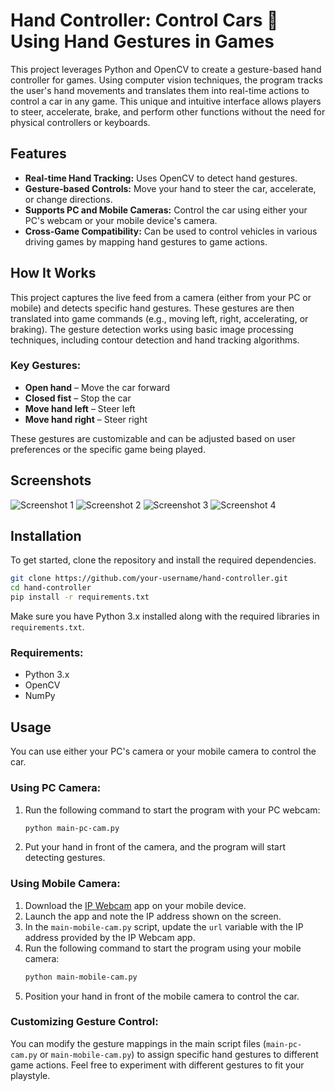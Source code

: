# Hand Controller: Control Cars 🚗 Using Hand Gestures in Games

This project leverages Python and OpenCV to create a gesture-based hand controller for games. Using computer vision techniques, the program tracks the user's hand movements and translates them into real-time actions to control a car in any game. This unique and intuitive interface allows players to steer, accelerate, brake, and perform other functions without the need for physical controllers or keyboards.

## Features

- **Real-time Hand Tracking:** Uses OpenCV to detect hand gestures.
- **Gesture-based Controls:** Move your hand to steer the car, accelerate, or change directions.
- **Supports PC and Mobile Cameras:** Control the car using either your PC's webcam or your mobile device's camera.
- **Cross-Game Compatibility:** Can be used to control vehicles in various driving games by mapping hand gestures to game actions.

## How It Works

This project captures the live feed from a camera (either from your PC or mobile) and detects specific hand gestures. These gestures are then translated into game commands (e.g., moving left, right, accelerating, or braking). The gesture detection works using basic image processing techniques, including contour detection and hand tracking algorithms.

### Key Gestures:
- **Open hand** – Move the car forward
- **Closed fist** – Stop the car
- **Move hand left** – Steer left
- **Move hand right** – Steer right

These gestures are customizable and can be adjusted based on user preferences or the specific game being played.

## Screenshots

![Screenshot 1](https://raw.githubusercontent.com/aviralgarg05/ML-Nexus/f00d9116375685d3ce67852348a2f21d353b56f4/Computer%20Vision/Hand%20Game%20Controller/Screenshot%202024-10-03%20183106.png)
![Screenshot 2](https://github.com/aviralgarg05/ML-Nexus/blob/f00d9116375685d3ce67852348a2f21d353b56f4/Computer%20Vision/Hand%20Game%20Controller/Screenshot%202024-10-03%20183129.png?raw=true)
![Screenshot 3](https://github.com/aviralgarg05/ML-Nexus/blob/f00d9116375685d3ce67852348a2f21d353b56f4/Computer%20Vision/Hand%20Game%20Controller/Screenshot%202024-10-03%20183619.png?raw=true)
![Screenshot 4](https://github.com/aviralgarg05/ML-Nexus/blob/f00d9116375685d3ce67852348a2f21d353b56f4/Computer%20Vision/Hand%20Game%20Controller/Screenshot%202024-10-03%20183644.png?raw=true)



## Installation

To get started, clone the repository and install the required dependencies.

```bash
git clone https://github.com/your-username/hand-controller.git
cd hand-controller
pip install -r requirements.txt
```

Make sure you have Python 3.x installed along with the required libraries in `requirements.txt`. 

### Requirements:

- Python 3.x
- OpenCV
- NumPy

## Usage

You can use either your PC's camera or your mobile camera to control the car. 

### Using PC Camera:
1. Run the following command to start the program with your PC webcam:
    ```bash
    python main-pc-cam.py
    ```
2. Put your hand in front of the camera, and the program will start detecting gestures.

### Using Mobile Camera:
1. Download the [IP Webcam](https://play.google.com/store/apps/details?id=com.pas.webcam) app on your mobile device.
2. Launch the app and note the IP address shown on the screen.
3. In the `main-mobile-cam.py` script, update the `url` variable with the IP address provided by the IP Webcam app.
4. Run the following command to start the program using your mobile camera:
    ```bash
    python main-mobile-cam.py
    ```
5. Position your hand in front of the mobile camera to control the car.

### Customizing Gesture Control:
You can modify the gesture mappings in the main script files (`main-pc-cam.py` or `main-mobile-cam.py`) to assign specific hand gestures to different game actions. Feel free to experiment with different gestures to fit your playstyle.
